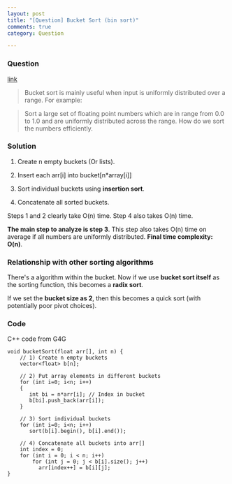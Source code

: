 ```yaml
---
layout: post
title: "[Question] Bucket Sort (bin sort)"
comments: true
category: Question

---
```


### Question 

[link](http://www.geeksforgeeks.org/bucket-sort-2/)

> Bucket sort is mainly useful when input is uniformly distributed over a range. For example: 

> Sort a large set of floating point numbers which are in range from 0.0 to 1.0 and are uniformly distributed across the range. How do we sort the numbers efficiently.

### Solution

1) Create n empty buckets (Or lists).

2) Insert each arr[i] into bucket[n*array[i]]

3) Sort individual buckets using __insertion sort__.

4) Concatenate all sorted buckets.

Steps 1 and 2 clearly take O(n) time. Step 4 also takes O(n) time. 

__The main step to analyze is step 3__. This step also takes O(n) time on average if all numbers are uniformly distributed. __Final time complexity: O(n)__. 

### Relationship with other sorting algorithms

There's a algorithm within the bucket. Now if we use __bucket sort itself__ as the sorting function, this becomes a __radix sort__. 

If we set the __bucket size as 2__, then this becomes a quick sort (with potentially poor pivot choices). 

### Code

C++ code from G4G

    void bucketSort(float arr[], int n) {
        // 1) Create n empty buckets
        vector<float> b[n];

        // 2) Put array elements in different buckets
        for (int i=0; i<n; i++)
        {
           int bi = n*arr[i]; // Index in bucket
           b[bi].push_back(arr[i]);
        }

        // 3) Sort individual buckets
        for (int i=0; i<n; i++)
           sort(b[i].begin(), b[i].end());

        // 4) Concatenate all buckets into arr[]
        int index = 0;
        for (int i = 0; i < n; i++)
            for (int j = 0; j < b[i].size(); j++)
              arr[index++] = b[i][j];
    }
